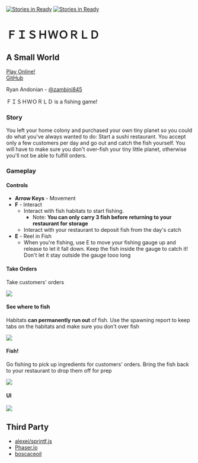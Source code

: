 [![Stories in Ready](https://badge.waffle.io/randonia/ld38.png?label=ready&title=Ready)](https://waffle.io/randonia/ld38) [![Stories in Ready](https://badge.waffle.io/randonia/ld38.png?label=in%20progress&title=In%20Progress)](https://waffle.io/randonia/ld38)
# ＦＩＳＨＷＯＲＬＤ #
## A Small World ##
[Play Online!][30]  
[GitHub][31]  

Ryan Andonian - [@zambini845][1]

ＦＩＳＨＷＯＲＬＤ is a fishing game!

### Story ###
You left your home colony and purchased your own tiny planet so you could do what you've always wanted to do: Start a sushi restaurant. You accept only a few customers per day and go out and catch the fish yourself. You will have to make sure you don't over-fish your tiny little planet, otherwise you'll not be able to fulfill orders.

### Gameplay ###

#### Controls ####
* **Arrow Keys** - Movement
* **F** - Interact
  * Interact with fish habitats to start fishing. 
    * Note: **You can only carry 3 fish before returning to your restaurant for storage**
  * Interact with your restaurant to deposit fish from the day's catch
* **E** - Reel in Fish
  * When you're fishing, use E to move your fishing gauge up and release to let it fall down. Keep the fish inside the gauge to catch it! Don't let it stay outside the gauge tooo long

#### Take Orders ####
Take customers' orders

![][20]

#### See where to fish ####
Habitats **can permanently run out** of fish. Use the spawning report to keep tabs on the habitats and make sure you don't over fish

![][21]

#### Fish! ####
Go fishing to pick up ingredients for customers' orders. Bring the fish back to your restaurant to drop them off for prep

![][22]

#### UI ####
![][23]

## Third Party ##
* [alexei/sprintf.js][10]
* [Phaser.io][11]
* [boscaceoil][12]

<!-- Links -->
[0]: http://ldjam.com
[1]: https://twitter.com/zambini845
[10]: https://github.com/alexei/sprintf.js
[11]: https://phaser.io
[12]: http://boscaceoil.net/
[20]: https://raw.githubusercontent.com/randonia/ld38/master/screenshots/r01_orders.png
[21]: https://raw.githubusercontent.com/randonia/ld38/master/screenshots/r02_spawnreport.png
[22]: https://raw.githubusercontent.com/randonia/ld38/master/screenshots/r03_fishing.png
[23]: https://raw.githubusercontent.com/randonia/ld38/master/screenshots/r04_ui.png
[24]: https://raw.githubusercontent.com/randonia/ld38/master/screenshots/r05_screenshot.png
[30]: http://randonia.com/ld38/
[31]: https://github.com/randonia/ld38/
